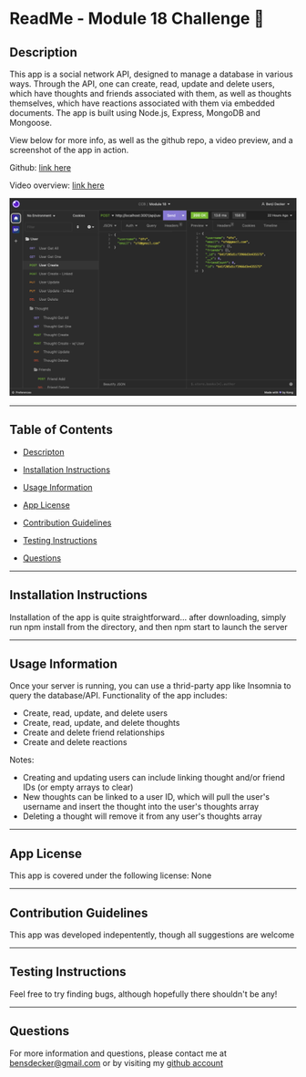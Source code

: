 # ReadMe - Module 18 Challenge 📝

## Description 

This app is a social network API, designed to manage a database in various ways.  Through the API, one can create, read, update and delete users, which have thoughts and friends associated with them, as well as thoughts themselves, which have reactions associated with them via embedded documents. The app is built using Node.js, Express, MongoDB and Mongoose.  

View below for more info, as well as the github repo, a video preview, and a screenshot of the app in action.  

Github: [link here](https://github.com/BenjiCCB/challenge-18)

Video overview: [link here](https://www.youtube.com/watch?v=CU9BR6PX6kk)

![screenshot](./assets/appshot.png)



---

## Table of Contents 

* [Descripton](#description)

* [Installation Instructions](#installation-instructions)

* [Usage Information](#usage-information)

* [App License](#app-license)

* [Contribution Guidelines](#contribution-guidelines)

* [Testing Instructions](#testing-instructions)

* [Questions](#questions)



---

## Installation Instructions 

Installation of the app is quite straightforward... after downloading, simply run npm install from the directory, and then npm start to launch the server

---

## Usage Information 

Once your server is running, you can use a thrid-party app like Insomnia to query the database/API.  Functionality of the app includes:

* Create, read, update, and delete users
* Create, read, update, and delete thoughts
* Create and delete friend relationships
* Create and delete reactions

Notes:
* Creating and updating users can include linking thought and/or friend IDs (or empty arrays to clear)
* New thoughts can be linked to a user ID, which will pull the user's username and insert the thought into the user's thoughts array
* Deleting a thought will remove it from any user's thoughts array 

---

## App License 

This app is covered under the following license: None

---

## Contribution Guidelines 

This app was developed indepentently, though all suggestions are welcome

---

## Testing Instructions 

Feel free to try finding bugs, although hopefully there shouldn't be any!

---

## Questions 

For more information and questions, please contact me at <bensdecker@gmail.com> or by visiting my [github account](https://github.com/benjiCCB)